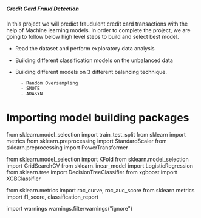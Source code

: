 

##### Credit Card Fraud Detection

In this project we will predict fraudulent credit card transactions with the help of Machine learning models.
In order to complete the project, we are going to follow below high level steps to build and select best model.

- Read the dataset and perform exploratory data analysis
- Building different classification models on the unbalanced data
- Building different models on 3 different balancing technique.

        - Random Oversampling
        - SMOTE
        - ADASYN


# Importing model building packages
from sklearn.model_selection import train_test_split
from sklearn import metrics
from sklearn.preprocessing import StandardScaler
from sklearn.preprocessing import PowerTransformer

from sklearn.model_selection import KFold
from sklearn.model_selection import GridSearchCV
from sklearn.linear_model import LogisticRegression
from sklearn.tree import DecisionTreeClassifier
from xgboost import XGBClassifier


from sklearn.metrics import roc_curve, roc_auc_score
from sklearn.metrics import f1_score, classification_report

import warnings
warnings.filterwarnings("ignore")
